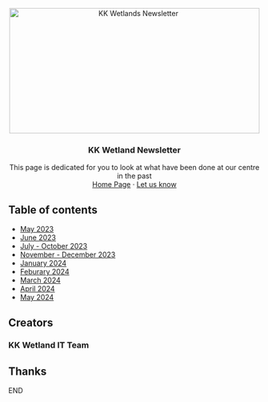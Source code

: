 <p align="center">
  <a href="https://example.com/">
    <img src="https://kkwrs.github.io/SWCS%20Logo.jpg" alt="KK Wetlands Newsletter" width=500 height=250>
  </a>
  <h3 align="center">KK Wetland Newsletter</h3>
  <p align="center">
    This page is dedicated for you to look at what have been done at our centre in the past 
    <br>
    <a href="http://www.sabahwetlands.org/kkw/">Home Page</a>
    ·
    <a href="https://docs.google.com/forms/d/e/1FAIpQLSfwh_8bEEIO55XHUFsqmD3xTGAMCSKkvk-Nr_hicmYvo6lrmw/viewform?usp=send_form">Let us know</a>
  </p>
</p>


## Table of contents

- [May 2023](https://drive.google.com/file/d/105Na1p05wuJOvBMcW9ubU5JJnJ8927Yk/view?usp=sharing)
- [June 2023](https://drive.google.com/file/d/1Qe2O5U_D3lXia16YvO9p2-WUbmvTs4Og/view?usp=sharing)
- [July - October 2023](https://drive.google.com/file/d/1Hcezi-nBfCepWx-AihU25502IVdXyQky/view?usp=sharing)
- [November - December 2023](https://drive.google.com/file/d/1Yg8U9kT44ZWfdS6UFDnwnq6eOa2pN4-o/view?usp=sharing)
- [January 2024](https://drive.google.com/file/d/1W7TnfCgpSyeAKcoMosY5v1gTsxE33x11/view?usp=sharing)
- [Feburary 2024](https://drive.google.com/file/d/144pbHmB-zj0idvpZtrTRLKYVhZa_mJj_/view?usp=sharing)
- [March 2024](https://drive.google.com/file/d/128izCv2ANupifAkZQNFvgxCUc80gGXZT/view?usp=sharing)
- [April 2024](https://drive.google.com/file/d/1GfYf7I4vWagVP9jfagROwPoQMfiV63Ho/view?usp=sharing)
- [May 2024](https://drive.google.com/file/d/13-ncFM5KKM7uLjUN5NUAtVo8eL-6lQ-F/view?usp=sharing)


## Creators

<h3 align="left">KK Wetland IT Team</h3>

## Thanks

END

